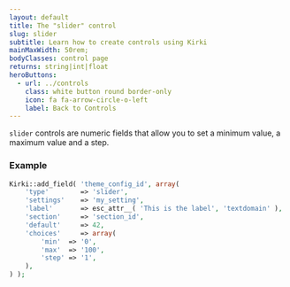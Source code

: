 ```yaml
---
layout: default
title: The "slider" control
slug: slider
subtitle: Learn how to create controls using Kirki
mainMaxWidth: 50rem;
bodyClasses: control page
returns: string|int|float
heroButtons:
  - url: ../controls
    class: white button round border-only
    icon: fa fa-arrow-circle-o-left
    label: Back to Controls
---
```


`slider` controls are numeric fields that allow you to set a minimum value, a maximum value and a step.

### Example

```php
Kirki::add_field( 'theme_config_id', array(
	'type'        => 'slider',
	'settings'    => 'my_setting',
	'label'       => esc_attr__( 'This is the label', 'textdomain' ),
	'section'     => 'section_id',
	'default'     => 42,
	'choices'     => array(
		'min'  => '0',
		'max'  => '100',
		'step' => '1',
	),
) );
```
